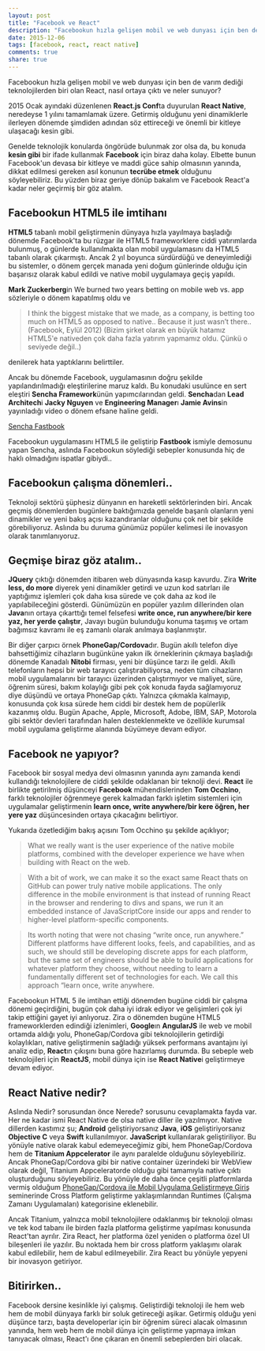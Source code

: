 ```yaml
---
layout: post
title: "Facebook ve React"
description: "Facebookun hızla gelişen mobil ve web dunyası için ben de varım dediği teknolojilerden biri olan React, nasıl ortaya çıktı ve neler sunuyor?"
date: 2015-12-06
tags: [facebook, react, react native]
comments: true
share: true
---
```

Facebookun hızla gelişen mobil ve web dunyası için ben de varım dediği teknolojilerden biri olan React, nasıl ortaya çıktı ve neler sunuyor?

2015 Ocak ayındaki düzenlenen **React.js Conf**ta duyurulan **React Native**, neredeyse 1 yılını tamamlamak üzere. Getirmiş olduğunu yeni dinamiklerle ilerleyen dönemde şimdiden adından söz ettireceği ve önemli bir kitleye ulaşacağı kesin gibi.

Genelde teknolojik konularda öngörüde bulunmak zor olsa da, bu konuda **kesin gibi** bir ifade kullanmak **Facebook** için biraz daha kolay. Elbette bunun Facebook'un devasa bir kitleye ve maddi güce sahip olmasının yanında, dikkat edilmesi gereken asıl konunun **tecrübe etmek** olduğunu söyleyebiliriz. Bu yüzden biraz geriye dönüp bakalım ve Facebook React'a kadar neler geçirmiş bir göz atalım.

## Facebookun HTML5 ile imtihanı

**HTML5** tabanlı mobil geliştirmenin dünyaya hızla yayılmaya başladığı dönemde Facebook'ta bu rüzgar ile HTML5 frameworklere ciddi yatırımlarda bulunmuş, o günlerde kullanılmakta olan mobil uygulamasını da HTML5 tabanlı olarak çıkarmıştı. Ancak 2 yıl boyunca sürdürdüğü ve deneyimlediği bu sistemler, o dönem gerçek manada yeni doğum günlerinde olduğu için başarısız olarak kabul edildi ve native mobil uygulamaya geçiş yapıldı.

**Mark Zuckerberg**in We burned two years betting on mobile web vs. app sözleriyle o dönem kapatılmış oldu ve

>I think the biggest mistake that we made, as a company, is betting too much on HTML5 as opposed to native.. Because it just wasn’t there.. (Facebook, Eylül 2012) (Bizim şirket olarak en büyük hatamız HTML5'e nativeden çok daha fazla yatırım yapmamız oldu. Çünkü o seviyede değil..)

denilerek hata yaptıklarını belirttiler.

Ancak bu dönemde Facebook, uygulamasının doğru şekilde yapılandırılmadığı eleştirilerine maruz kaldı. Bu konudaki usulünce en sert eleştiri **Sencha Framework**ünün yapımcılarından geldi. **Sencha**dan **Lead Architech**i **Jacky Nguyen** ve **Engineering Manager**ı **Jamie Avins**in yayınladığı video o dönem efsane haline geldi.

[Sencha Fastbook](https://youtu.be/wCn3R3-XxBU)

Facebookun uygulamasını HTML5 ile geliştirip **Fastbook** ismiyle demosunu yapan Sencha, aslında Facebookun söylediği sebepler konusunda hiç de haklı olmadığını ispatlar gibiydi..

## Facebookun çalışma dönemleri..

Teknoloji sektörü şüphesiz dünyanın en hareketli sektörlerinden biri. Ancak geçmiş dönemlerden bugünlere baktığımızda genelde başarılı olanların yeni dinamikler ve yeni bakış açısı kazandıranlar olduğunu çok net bir şekilde görebiliyoruz. Aslında bu duruma günümüz popüler kelimesi ile inovasyon olarak tanımlanıyoruz.

## Geçmişe biraz göz atalım..

**JQuery** çıktığı dönemden itibaren web dünyasında kasıp kavurdu. Zira **Write less, do more** diyerek yeni dinamikler getirdi ve uzun kod satırları ile yaptığımız işlemleri çok daha kısa sürede ve çok daha az kod ile yapılabileceğini gösterdi. Günümüzün en popüler yazılım dillerinden olan **Java**nın ortaya çıkarttığı temel felsefesi **write once, run anywhere/bir kere yaz, her yerde çalıştır**, Javayı bugün bulunduğu konuma taşımış ve ortam bağımsız kavramı ile eş zamanlı olarak anılmaya başlanmıştır.

Bir diğer çarpıcı örnek **PhoneGap/Cordova**dır. Bugün akıllı telefon diye bahsettiğimiz cihazların bugünküne yakın ilk örneklerinin çıkmaya başladığı dönemde Kanadalı **Nitobi** firması, yeni bir düşünce tarzı ile geldi. Akıllı telefonların hepsi bir web tarayıcı çalıştırabiliyorsa, neden tüm cihazların mobil uygulamalarını bir tarayıcı üzerinden çalıştırmıyor ve maliyet, süre, öğrenim süresi, bakım kolaylığı gibi pek çok konuda fayda sağlamıyoruz diye düşündü ve ortaya PhoneGap çıktı. Yalnızca çıkmakla kalmayıp, konusunda çok kısa sürede hem ciddi bir destek hem de popülerlik kazanmış oldu. Bugün Apache, Apple, Microsoft, Adobe, IBM, SAP, Motorola gibi sektör devleri tarafından halen desteklenmekte ve özellikle kurumsal mobil uygulama geliştirme alanında büyümeye devam ediyor.

## Facebook ne yapıyor?

Facebook bir sosyal medya devi olmasının yanında aynı zamanda kendi kullandığı teknolojilere de ciddi şekilde odaklanan bir teknolji devi. **React** ile birlikte getirilmiş düşünceyi **Facebook** mühendislerinden **Tom Occhino**, farklı teknolojiler öğrenmeye gerek kalmadan farklı işletim sistemleri için uygulamalar geliştirmenin **learn once, write anywhere/bir kere öğren, her yere yaz** düşüncesinden ortaya çıkacağını belirtiyor.

Yukarıda özetlediğim bakış açısını Tom Occhino şu şekilde açıklıyor;

>What we really want is the user experience of the native mobile platforms, combined with the developer experience we have when building with React on the web.

>With a bit of work, we can make it so the exact same React thats on GitHub can power truly native mobile applications. The only difference in the mobile environment is that instead of running React in the browser and rendering to divs and spans, we run it an embedded instance of JavaScriptCore inside our apps and render to higher-level platform-specific components.

>Its worth noting that were not chasing “write once, run anywhere.” Different platforms have different looks, feels, and capabilities, and as such, we should still be developing discrete apps for each platform, but the same set of engineers should be able to build applications for whatever platform they choose, without needing to learn a fundamentally different set of technologies for each. We call this approach “learn once, write anywhere.

Facebookun HTML 5 ile imtihan ettiği dönemden bugüne ciddi bir çalışma dönemi geçirdiğini, bugün çok daha iyi idrak ediyor ve gelişimleri çok iyi takip ettiğini gayet iyi anlıyoruz. Zira o dönemden bugüne HTML5 frameworklerden edindiği izlenimleri, **Google**ın **AngularJS** ile web ve mobil ortamda aldığı yolu, PhoneGap/Cordova gibi teknolojilerin getirdiği kolaylıkları, native geliştirmenin sağladığı yüksek performans avantajını iyi analiz edip, **React**ın çıkışını buna göre hazırlamış durumda. Bu sebeple web teknolojileri için **ReactJS**, mobil dünya için ise **React Native**i geliştirmeye devam ediyor.

## React Native nedir?

Aslında Nedir? sorusundan önce Nerede? sorusunu cevaplamakta fayda var. Her ne kadar ismi React Native de olsa native diller ile yazılmıyor. Native dillerden kastımız şu; **Android** geliştiriyorsanız **Java**, **iOS** geliştiriyorsanız **Objective C** veya **Swift** kullanılmıyor. **JavaScript** kullanılarak geliştiriliyor. Bu yönüyle native olarak kabul edemeyeceğimiz gibi, hem PhoneGap/Cordova hem de **Titanium Appcelerator** ile aynı paralelde olduğunu söyleyebiliriz. Ancak PhoneGap/Cordova gibi bir native container üzerindeki bir WebView olarak değil, Titanium Appceleratorde olduğu gibi tamamıyla native çıktı oluşturduğunu söyleyebiliriz. Bu yönüyle de daha önce çeşitli platformlarda vermiş olduğum [PhoneGap/Cordova ile Mobil Uygulama Geliştirmeye Giriş](https://www.slideshare.net/egemenmede/phonegapcordova-ile-mobil-uygulamaya) seminerinde Cross Platform geliştirme yaklaşımlarından Runtimes (Çalışma Zamanı Uygulamaları) kategorisine eklenebilir.

Ancak Titanium, yalnızca mobil teknolojilere odaklanmış bir teknoloji olması ve tek kod tabanı ile birden fazla platforma geliştirme yapılması konusunda React'tan ayrılır. Zira React, her platforma özel yeniden o platforma özel UI bileşenleri ile yazılır. Bu noktada hem bir cross platform yaklaşımı olarak kabul edilebilir, hem de kabul edilmeyebilir. Zira React bu yönüyle yepyeni bir inovasyon getiriyor.

## Bitirirken..

Facebook dersine kesinlikle iyi çalışmış. Geliştirdiği teknoloji ile hem web hem de mobil dünyaya farklı bir soluk getireceği aşikar. Getirmiş olduğu yeni düşünce tarzı, başta developerlar için bir öğrenim süreci alacak olmasının yanında, hem web hem de mobil dünya için geliştirme yapmaya imkan tanıyacak olması, React'ı öne çıkaran en önemli sebeplerden biri olacak.